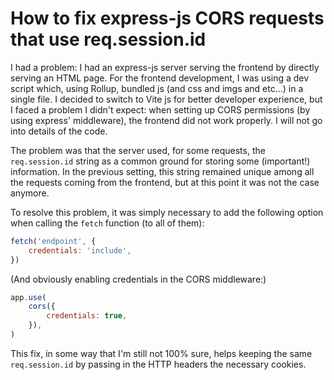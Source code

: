 # How to fix express-js CORS requests that use req.session.id

[comment]: <> (# How to fix express-js CORS requests that use req.session.id)

I had a problem: I had an express-js server serving the frontend by directly serving an HTML page.
For the frontend development, I was using a dev script which, using Rollup, bundled js (and css and imgs and etc...)
in a single file. I decided to switch to Vite js for better developer experience, but I faced a problem I didn't
expect: when setting up CORS permissions (by using express' middleware), the frontend did not work properly. I will
not go into details of the code.

The problem was that the server used, for some requests, the `req.session.id`
string as a common ground for storing some (important!) information. In the previous setting, this string remained
unique among all the requests coming from the frontend, but at this point it was not the case anymore.

To resolve this problem, it was simply necessary to add the following option when calling the `fetch` function (to
all of them):

```js
fetch('endpoint', {
	credentials: 'include',
})
```

(And obviously enabling credentials in the CORS middleware:)

```js
app.use(
	cors({
		credentials: true,
	}),
)
```

This fix, in some way that I'm still not 100% sure, helps keeping the same `req.session.id` by passing in the HTTP
headers the necessary cookies.
